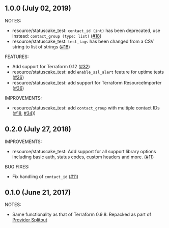 ## 1.0.0 (July 02, 2019)

NOTES:

* resource/statuscake_test: `contact_id (int)` has been deprecated, use instead: `contact_group (type: list)` ([#18](https://github.com/terraform-providers/terraform-provider-statuscake/issues/18))
* resource/statuscake_test: `test_tags` has been changed from a CSV string to list of strings ([#18](https://github.com/terraform-providers/terraform-provider-statuscake/issues/18))

FEATURES:

* Add support for Terraform 0.12 ([#32](https://github.com/terraform-providers/terraform-provider-statuscake/issues/32))
* resource/statuscake_test: add `enable_ssl_alert` feature for uptime tests ([#26](https://github.com/terraform-providers/terraform-provider-statuscake/issues/26))
* resource/statuscake_test: add support for Terraform ResourceImporter ([#36](https://github.com/terraform-providers/terraform-provider-statuscake/issues/36))

IMPROVEMENTS:

* resource/statuscake_test: add `contact_group` with multiple contact IDs ([#18](https://github.com/terraform-providers/terraform-provider-statuscake/issues/18), [#34](https://github.com/terraform-providers/terraform-provider-statuscake/issues/34)))

## 0.2.0 (July 27, 2018)

IMPROVEMENTS:

* resource/statuscake_test: Add support for all support library options including basic auth, status codes, custom headers and more. ([#11](https://github.com/terraform-providers/terraform-provider-statuscake/issues/11))


BUG FIXES:

* Fix handling of `contact_id` ([#11](https://github.com/terraform-providers/terraform-provider-statuscake/issues/11))


## 0.1.0 (June 21, 2017)

NOTES:

* Same functionality as that of Terraform 0.9.8. Repacked as part of [Provider Splitout](https://www.hashicorp.com/blog/upcoming-provider-changes-in-terraform-0-10/)
